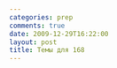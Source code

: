 ```yaml
---
categories: prep
comments: true
date: 2009-12-29T16:22:00
layout: post
title: Темы для 168
---
```


